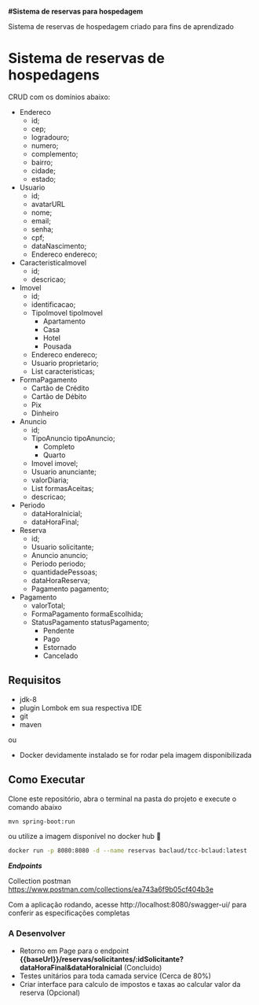 **#Sistema de reservas para hospedagem**

Sistema de reservas de hospedagem criado para fins de aprendizado


# Sistema de reservas de hospedagens

CRUD com os domínios abaixo:

- Endereco
  - id;
  - cep;
  - logradouro;
  - numero;
  - complemento;
  - bairro;
  - cidade;
  - estado;
- Usuario
  - id;
  - avatarURL
  - nome;
  - email;
  - senha;
  - cpf;
  - dataNascimento;
  - Endereco endereco;
- CaracteristicaImovel
  - id;
  - descricao;
- Imovel
  - id;
  - identificacao;
  - TipoImovel tipoImovel
    - Apartamento
    - Casa
    - Hotel
    - Pousada
  - Endereco endereco;
  - Usuario proprietario;
  - List <CaracteristicaImovel> caracteristicas;
- FormaPagamento
  - Cartão de Crédito
  - Cartão de Débito
  - Pix
  - Dinheiro
- Anuncio
  - id;
  - TipoAnuncio tipoAnuncio;
    - Completo
    - Quarto
  - Imovel imovel;
  - Usuario anunciante;
  - valorDiaria;
  - List<FormaPagamento> formasAceitas;
  - descricao;
- Periodo
  - dataHoraInicial;
  - dataHoraFinal;
- Reserva
  - id;
  - Usuario solicitante;
  - Anuncio anuncio;
  - Periodo periodo;
  - quantidadePessoas;
  - dataHoraReserva;
  - Pagamento pagamento;
- Pagamento
  - valorTotal;
  - FormaPagamento formaEscolhida;
  - StatusPagamento statusPagamento;
    - Pendente
    - Pago
    - Estornado
    - Cancelado

## Requisitos 

- jdk-8
- plugin Lombok em sua respectiva IDE
- git
- maven

ou

- Docker devidamente instalado se for rodar pela imagem disponibilizada

## Como Executar

Clone este repositório, abra o terminal na pasta do projeto e execute o comando abaixo

```bash
mvn spring-boot:run
```

ou utilize a imagem disponível no docker hub 🐳

```bash
docker run -p 8080:8080 -d --name reservas baclaud/tcc-bclaud:latest
```

***Endpoints***

Collection postman  https://www.postman.com/collections/ea743a6f9b05cf404b3e

Com a aplicação rodando, acesse http://localhost:8080/swagger-ui/ para conferir as especificações completas 

### A Desenvolver

- Retorno em Page para o endpoint **{{baseUrl}}/reservas/solicitantes/:idSolicitante?dataHoraFinal&dataHoraInicial** (Concluido)
- Testes unitários para toda camada service (Cerca de 80%)
- Criar interface para calculo de impostos e taxas ao calcular valor da reserva (Opcional)


